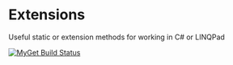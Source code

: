 # Extensions
Useful static or extension methods for working in C# or LINQPad

[![MyGet Build Status](https://www.myget.org/BuildSource/Badge/progamer-me?identifier=4653f437-eca9-4422-9a81-662bceb36acc)](https://www.myget.org/)
